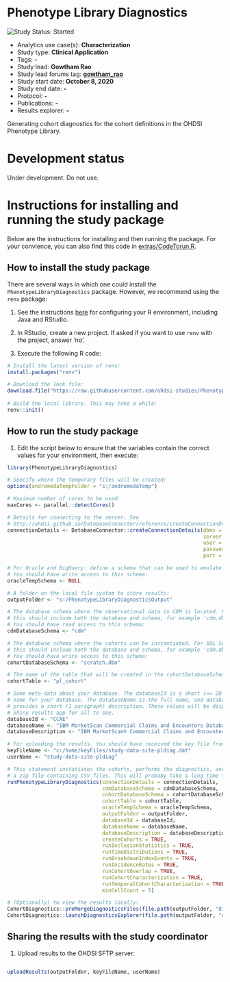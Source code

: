 Phenotype Library Diagnostics
=============================

<img src="https://img.shields.io/badge/Study%20Status-Started-blue.svg" alt="Study Status: Started">

- Analytics use case(s): **Characterization**
- Study type: **Clinical Application**
- Tags: **-**
- Study lead: **Gowtham Rao**
- Study lead forums tag: **[gowtham_rao](https://forums.ohdsi.org/u/gowtham_rao)**
- Study start date: **October 8, 2020**
- Study end date: **-**
- Protocol: **-**
- Publications: **-**
- Results explorer: **-**

Generating cohort diagnostics for the cohort definitions in the OHDSI Phenotype Library.

# Development status

Under development. Do not use.

# Instructions for installing and running the study package

Below are the instructions for installing and then running the package. For your convience, you can also find this code in [extras/CodeTorun.R](https://github.com/ohdsi-studies/PhenotypeLibraryDiagnostics/blob/master/extras/CodeToRun.R).

## How to install the study package

There are several ways in which one could install the `PhenotypeLibraryDiagnostics` package. However, we recommend using the `renv` package:

1. See the instructions [here](https://ohdsi.github.io/Hades/rSetup.html) for configuring your R environment, including Java and RStudio.

2. In RStudio, create a new project. If asked if you want to use `renv` with the project, answer ‘no’.

3. Execute the following R code:

```r
# Install the latest version of renv:
install.packages("renv")

# Download the lock file:
download.file("https://raw.githubusercontent.com/ohdsi-studies/PhenotypeLibraryDiagnostics/master/renv.lock", "renv.lock")
  
# Build the local library. This may take a while:
renv::init()
```

## How to run the study package

1. Edit the script below to ensure that the variables contain the correct values for your environment, then execute:

```r
library(PhenotypeLibraryDiagnostics)

# Specify where the temporary files will be created:
options(andromedaTempFolder = "s:/andromedaTemp")

# Maximum number of cores to be used:
maxCores <- parallel::detectCores()

# Details for connecting to the server. See 
# http://ohdsi.github.io/DatabaseConnector/reference/createConnectionDetails.html for more details:
connectionDetails <- DatabaseConnector::createConnectionDetails(dbms = "postgresql",
                                                                server = "localhost/ohdsi",
                                                                user = "joe",
                                                                password = "secret",
                                                                port = 5432)

# For Oracle and BigQuery: define a schema that can be used to emulate temp tables. 
# You should have write access to this schema:
oracleTempSchema <- NULL

# A folder on the local file system to store results:
outputFolder <- "s:/PhenotypeLibraryDiagnosticsOutput"

# The database schema where the observational data in CDM is located. For SQL Server
# this should include both the database and schema, for example 'cdm.dbo'.
# You should have read access to this schema:
cdmDatabaseSchema <- "cdm"

# The database schema where the cohorts can be instantiated. For SQL Server
# this should include both the database and schema, for example 'cdm.dbo'.
# You should have write access to this schema:
cohortDatabaseSchema <- "scratch.dbo"

# The name of the table that will be created in the cohortDatabaseSchema:
cohortTable <- "pl_cohort"

# Some meta-data about your database. The databaseId is a short (<= 20 characters)
# name for your database. The databaseName is the full name, and databaseDescription 
# provides a short (1 paragraph) description. These values will be displayed in the 
# Shiny results app for all to see.
databaseId <- "CCAE"
databaseName <- "IBM MarketScan Commercial Claims and Encounters Database"
databaseDescription <- "IBM MarketScan® Commercial Claims and Encounters Database (CCAE) represent data from individuals enrolled in United States employer-sponsored insurance health plans. The data includes adjudicated health insurance claims (e.g. inpatient, outpatient, and outpatient pharmacy) as well as enrollment data from large employers and health plans who provide private healthcare coverage to employees, their spouses, and dependents. Additionally, it captures laboratory tests for a subset of the covered lives. This administrative claims database includes a variety of fee-for-service, preferred provider organizations, and capitated health plans." 

# For uploading the results. You should have received the key file from the study coordinator:
keyFileName <- "c:/home/keyFiles/study-data-site-pldiag.dat"
userName <- "study-data-site-pldiag"

# This statement instatiates the cohorts, performs the diagnostics, and writes the results to
# a zip file containing CSV files. This will probaby take a long time to run:
runPhenotypeLibraryDiagnostics(connectionDetails = connectionDetails,
                               cdmDatabaseSchema = cdmDatabaseSchema,
                               cohortDatabaseSchema = cohortDatabaseSchema,
                               cohortTable = cohortTable,
                               oracleTempSchema = oracleTempSchema,
                               outputFolder = outputFolder,
                               databaseId = databaseId,
                               databaseName = databaseName,
                               databaseDescription = databaseDescription,
                               createCohorts = TRUE,
                               runInclusionStatistics = TRUE,
                               runTimeDistributions = TRUE,
                               runBreakdownIndexEvents = TRUE,
                               runIncidenceRates = TRUE,
                               runCohortOverlap = TRUE,
                               runCohortCharacterization = TRUE,
                               runTemporalCohortCharacterization = TRUE,
                               minCellCount = 5)

# (Optionally) to view the results locally:
CohortDiagnostics::preMergeDiagnosticsFiles(file.path(outputFolder, "diagnosticsExport"))
CohortDiagnostics::launchDiagnosticsExplorer(file.path(outputFolder, "diagnosticsExport"))
```

## Sharing the results with the study coordinator

1. Upload results to the OHDSI SFTP server:

```r

uploadResults(outputFolder, keyFileName, userName)
```

